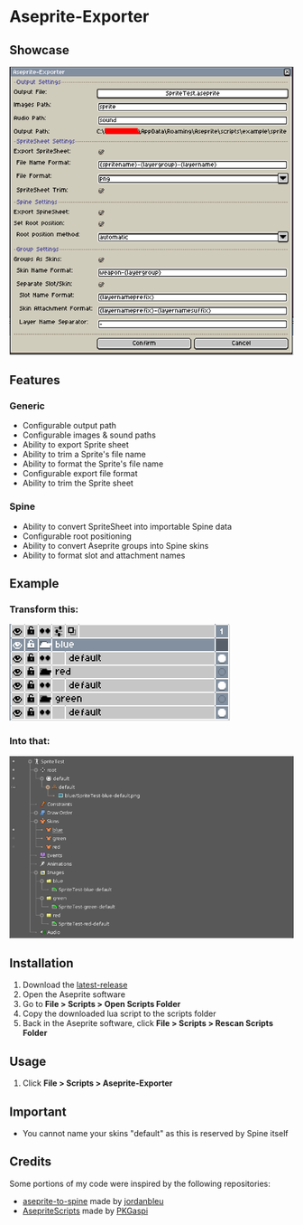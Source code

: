 # Aseprite-Exporter

## Showcase
![showcase](media/showcase-v2.6.png)

## Features
### Generic
- Configurable output path
- Configurable images & sound paths
- Ability to export Sprite sheet
- Ability to trim a Sprite's file name
- Ability to format the Sprite's file name
- Configurable export file format
- Ability to trim the Sprite sheet

### Spine
- Ability to convert SpriteSheet into importable Spine data
- Configurable root positioning
- Ability to convert Aseprite groups into Spine skins
- Ability to format slot and attachment names

## Example
### Transform this:
![aseprite-example](media/aseprite-example.png)

### Into that:
![spine-example](media/spine-example.png)

## Installation
1. Download the [latest-release](https://github.com/RampantDespair/Aseprite-Exporter/releases)
2. Open the Aseprite software
3. Go to **File > Scripts > Open Scripts Folder**
4. Copy the downloaded lua script to the scripts folder
5. Back in the Aseprite software, click **File > Scripts > Rescan Scripts Folder**

## Usage
1. Click **File > Scripts > Aseprite-Exporter**

## Important
- You cannot name your skins "default" as this is reserved by Spine itself

## Credits
Some portions of my code were inspired by the following repositories:
- [aseprite-to-spine](https://github.com/jordanbleu/aseprite-to-spine) made by [jordanbleu](https://github.com/jordanbleu)
- [AsepriteScripts](https://github.com/PKGaspi/AsepriteScripts) made by [PKGaspi](https://github.com/PKGaspi)
